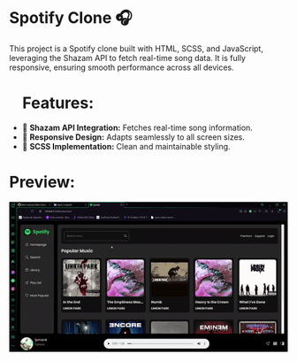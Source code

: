 # Spotify Clone 🎧
This project is a Spotify clone built with HTML, SCSS, and JavaScript, leveraging the Shazam API to fetch real-time song data. It is fully responsive, ensuring smooth performance across all devices.


<ul>
  <h1>Features:</h1>
  <li>🎵 <b>Shazam API Integration:</b> Fetches real-time song information.</li>
  <li>📱  <b>Responsive Design:</b> Adapts seamlessly to all screen sizes.</li>
  <li>🎨 <b>SCSS Implementation:</b> Clean and maintainable styling.</li>
</ul>








# Preview:
![](./Spotify.gif)
